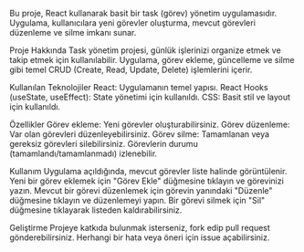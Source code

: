 Bu proje, React kullanarak basit bir task (görev) yönetim uygulamasıdır. Uygulama, kullanıcılara yeni görevler oluşturma, mevcut görevleri düzenleme ve silme imkanı sunar.

Proje Hakkında
Task yönetim projesi, günlük işlerinizi organize etmek ve takip etmek için kullanılabilir. Uygulama, görev ekleme, güncelleme ve silme gibi temel CRUD (Create, Read, Update, Delete) işlemlerini içerir.

Kullanılan Teknolojiler
React: Uygulamanın temel yapısı.
React Hooks (useState, useEffect): State yönetimi için kullanıldı.
CSS: Basit stil ve layout için kullanıldı.

Özellikler
Görev ekleme: Yeni görevler oluşturabilirsiniz.
Görev düzenleme: Var olan görevleri düzenleyebilirsiniz.
Görev silme: Tamamlanan veya gereksiz görevleri silebilirsiniz.
Görevlerin durumu (tamamlandı/tamamlanmadı) izlenebilir.

Kullanım
Uygulama açıldığında, mevcut görevler liste halinde görüntülenir.
Yeni bir görev eklemek için "Görev Ekle" düğmesine tıklayın ve görevinizi yazın.
Mevcut bir görevi düzenlemek için görevin yanındaki "Düzenle" düğmesine tıklayın ve düzenlemeyi yapın.
Bir görevi silmek için "Sil" düğmesine tıklayarak listeden kaldırabilirsiniz.

Geliştirme
Projeye katkıda bulunmak isterseniz, fork edip pull request gönderebilirsiniz. Herhangi bir hata veya öneri için issue açabilirsiniz.
